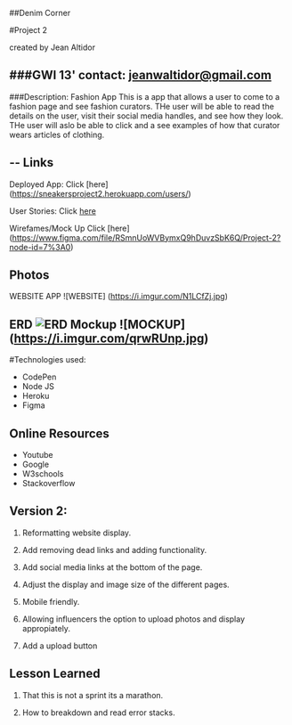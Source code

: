 ##Denim Corner

#Project 2

created by Jean Altidor

###GWI 13' contact: jeanwaltidor@gmail.com
-
###Description: Fashion App
This is a app that allows a user to come to a fashion page and see fashion curators. THe user will be able to read the details on the user, visit their social media handles, and see how they look. THe user will aslo be able to click and a see examples of how that curator wears articles of clothing. 


--
Links 
-
Deployed App: Click [here] (https://sneakersproject2.herokuapp.com/users/)

User Stories: Click [here](https://trello.com/b/QpnchcJq/project-2)

Wirefames/Mock Up Click [here]
(https://www.figma.com/file/RSmnUoWVBymxQ9hDuvzSbK6Q/Project-2?node-id=7%3A0)


Photos
-
WEBSITE APP
![WEBSITE] (https://i.imgur.com/N1LCfZj.jpg)

ERD
![ERD](https://i.imgur.com/dmmNrjD.jpg)
Mockup
![MOCKUP] (https://i.imgur.com/qrwRUnp.jpg)
-
#Technologies used:


* CodePen
* Node JS 
* Heroku 
* Figma 

 
Online Resources
-
* Youtube
*  Google
*  W3schools
*  Stackoverflow 



Version 2: 
-

1. Reformatting website display.

2. Add removing dead links and adding functionality.

3. Add social media links at the bottom of  the page.

4. Adjust the display and image size of the different pages.

5. Mobile friendly.

6. Allowing influencers the option to upload photos and display appropiately.
7. Add a upload button



Lesson Learned
-

1. That this is not a sprint its a marathon.

2.  How to breakdown and read error stacks.



